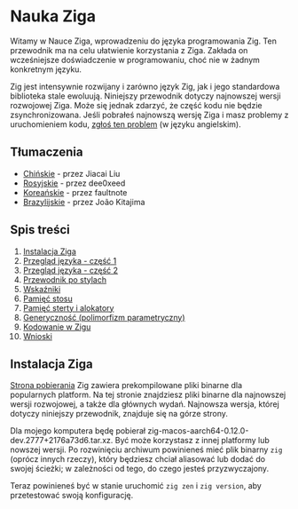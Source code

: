# Nauka Ziga

Witamy w Nauce Ziga, wprowadzeniu do języka programowania Zig. Ten przewodnik ma na celu ułatwienie korzystania z Ziga. Zakłada on wcześniejsze doświadczenie w programowaniu, choć nie w żadnym konkretnym języku.

Zig jest intensywnie rozwijany i zarówno język Zig, jak i jego standardowa biblioteka stale ewoluują. Niniejszy przewodnik dotyczy najnowszej wersji rozwojowej Ziga. Może się jednak zdarzyć, że część kodu nie będzie zsynchronizowana. Jeśli pobrałeś najnowszą wersję Ziga i masz problemy z uruchomieniem kodu, [zgłoś ten problem](https://github.com/karlseguin/blog/issues) (w języku angielskim).

## Tłumaczenia

- [Chińskie](https://zigcc.github.io/learning-zig/index.html) - przez Jiacai Liu
- [Rosyjskie](https://github.com/dee0xeed/learning-zig-rus/blob/main/src/ch01.md) - przez dee0xeed
- [Koreańskie](https://faultnote.github.io/posts/learning-zig/) - przez faultnote
- [Brazylijskie](https://jkitajima.github.io/learning-zig-karlseguin/) - przez João Kitajima

## Spis treści

1. [Instalacja Ziga](#instalacja-ziga)
2. [Przegląd języka - część 1](./01-language_overview_part_1.md)
3. [Przegląd języka - część 2](./02-language_overview_part_2.md)
4. [Przewodnik po stylach](./03-style_guide.md)
5. [Wskaźniki](./04-pointers.md)
6. [Pamięć stosu](./05-stack_memory.md)
7. [Pamięć sterty i alokatory](./06-heap_memory_and_allocators.md)
8. [Generyczność (polimorfizm parametryczny)](./07-generics.md)
9. [Kodowanie w Zigu](./08-coding_in_zig.md)
10. [Wnioski](./09-conclusion.md)

## Instalacja Ziga

[Strona pobierania](https://ziglang.org/download/) Zig zawiera prekompilowane pliki binarne dla popularnych platform. Na tej stronie znajdziesz pliki binarne dla najnowszej wersji rozwojowej, a także dla głównych wydań. Najnowsza wersja, której dotyczy niniejszy przewodnik, znajduje się na górze strony.

Dla mojego komputera będę pobierał zig-macos-aarch64-0.12.0-dev.2777+2176a73d6.tar.xz. Być może korzystasz z innej platformy lub nowszej wersji. Po rozwinięciu archiwum powinieneś mieć plik binarny `zig` (oprócz innych rzeczy), który będziesz chciał aliasować lub dodać do swojej ścieżki; w zależności od tego, do czego jesteś przyzwyczajony.

Teraz powinieneś być w stanie uruchomić `zig zen` i `zig version`, aby przetestować swoją konfigurację.
